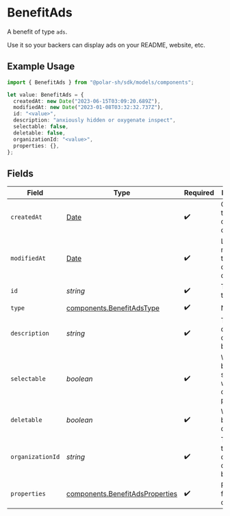 # BenefitAds

A benefit of type `ads`.

Use it so your backers can display ads on your README, website, etc.

## Example Usage

```typescript
import { BenefitAds } from "@polar-sh/sdk/models/components";

let value: BenefitAds = {
  createdAt: new Date("2023-06-15T03:09:20.689Z"),
  modifiedAt: new Date("2023-01-08T03:32:32.737Z"),
  id: "<value>",
  description: "anxiously hidden or oxygenate inspect",
  selectable: false,
  deletable: false,
  organizationId: "<value>",
  properties: {},
};
```

## Fields

| Field                                                                                         | Type                                                                                          | Required                                                                                      | Description                                                                                   |
| --------------------------------------------------------------------------------------------- | --------------------------------------------------------------------------------------------- | --------------------------------------------------------------------------------------------- | --------------------------------------------------------------------------------------------- |
| `createdAt`                                                                                   | [Date](https://developer.mozilla.org/en-US/docs/Web/JavaScript/Reference/Global_Objects/Date) | :heavy_check_mark:                                                                            | Creation timestamp of the object.                                                             |
| `modifiedAt`                                                                                  | [Date](https://developer.mozilla.org/en-US/docs/Web/JavaScript/Reference/Global_Objects/Date) | :heavy_check_mark:                                                                            | Last modification timestamp of the object.                                                    |
| `id`                                                                                          | *string*                                                                                      | :heavy_check_mark:                                                                            | The ID of the benefit.                                                                        |
| `type`                                                                                        | [components.BenefitAdsType](../../models/components/benefitadstype.md)                        | :heavy_check_mark:                                                                            | N/A                                                                                           |
| `description`                                                                                 | *string*                                                                                      | :heavy_check_mark:                                                                            | The description of the benefit.                                                               |
| `selectable`                                                                                  | *boolean*                                                                                     | :heavy_check_mark:                                                                            | Whether the benefit is selectable when creating a product.                                    |
| `deletable`                                                                                   | *boolean*                                                                                     | :heavy_check_mark:                                                                            | Whether the benefit is deletable.                                                             |
| `organizationId`                                                                              | *string*                                                                                      | :heavy_check_mark:                                                                            | The ID of the organization owning the benefit.                                                |
| `properties`                                                                                  | [components.BenefitAdsProperties](../../models/components/benefitadsproperties.md)            | :heavy_check_mark:                                                                            | Properties for a benefit of type `ads`.                                                       |
